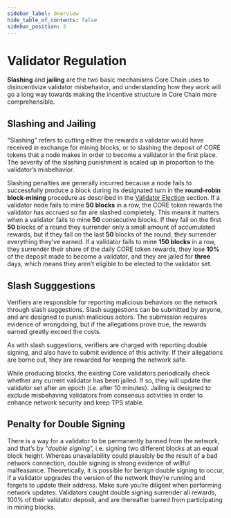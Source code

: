 ```yaml
---
sidebar_label: Overview
hide_table_of_contents: false
sidebar_position: 2
---
```


# Validator Regulation

**Slashing** and **jailing** are the two basic mechanisms Core Chain uses to disincentivize validator misbehavior, and understanding how they work will go a long way towards making the incentive structure in Core Chain more comprehensible.

## Slashing and Jailing
"Slashing" refers to cutting either the rewards a validator would have received in exchange for mining blocks, or to slashing the deposit of CORE tokens that a node makes in order to become a validator in the first place. The severity of the slashing punishment is scaled up in proportion to the validator’s misbehavior.

Slashing penalties are generally incurred because a node fails to successfully produce a block during its designated turn in the **round-robin block-mining** procedure as described in the [Validator Election](../validator/validator-election.md) section. If a validator node fails to mine **50 blocks** in a row, the CORE token rewards the validator has accrued so far are slashed completely. This means it matters when a validator fails to mine **50** consecutive blocks. If they fail on the first **50** blocks of a round they surrender only a small amount of accumulated rewards, but if they fail on the last **50** blocks of the round, they surrender everything they’ve earned. If a validator fails to mine **150 blocks** in a row, they surrender their share of the daily CORE token rewards, they lose **10%** of the deposit made to become a validator, and they are jailed for **three** days, which means they aren’t eligible to be elected to the validator set. 

## Slash Sugggestions
Verifiers are responsible for reporting malicious behaviors on the network through slash suggestions. Slash suggestions can be submitted by anyone, and are designed to punish malicious actors. The submission requires evidence of wrongdoing, but if the allegations prove true, the rewards earned greatly exceed the costs.

As with slash suggestions, verifiers are charged with reporting double signing, and also have to submit evidence of this activity. If their allegations are borne out, they are rewarded for keeping the network safe.

While producing blocks, the existing Core validators periodically check whether any current validator has been jailed. If so, they will update the validator set after an epoch (i.e. after 10 minutes). Jailing is designed to exclude misbehaving validators from consensus activities in order to enhance network security and keep TPS stable.


## Penalty for Double Signing
There is a way for a validator to be permanently banned from the network, and that’s by “_double signing_”, i.e. signing two different blocks at an equal block height. Whereas unavailability could plausibly be the result of a bad network connection, double signing is strong evidence of willful malfeasance. Theoretically, it is possible for benign double signing to occur, if a validator upgrades the version of the network they’re running and forgets to update their address. Make sure you’re diligent when performing network updates. Validators caught double signing surrender all rewards, 100% of their validator deposit, and are thereafter barred from participating in mining blocks.



